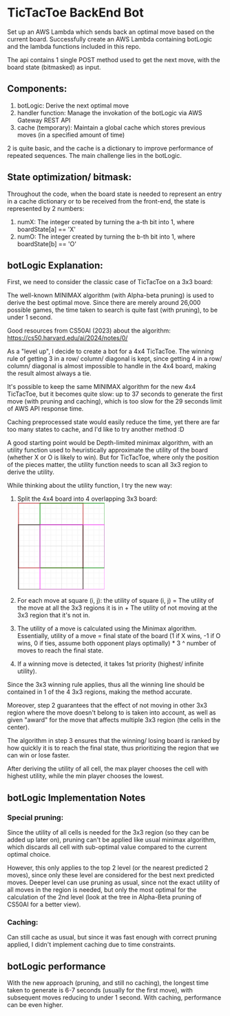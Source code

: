 # TicTacToe BackEnd Bot

Set up an AWS Lambda which sends back an optimal move based on the current board.
Successfully create an AWS Lambda containing botLogic and the lambda functions 
included in this repo.

The api contains 1 single POST method used to get the next move, with the board state (bitmasked) as input.

## Components:
1. botLogic: Derive the next optimal move
2. handler function: Manage the invokation of the botLogic via AWS Gateway REST API
3. cache (temporary): Maintain a global cache which stores previous moves (in a specified amount of time)

2 is quite basic, and the cache is a dictionary to improve performance of repeated sequences.
The main challenge lies in the botLogic.

## State optimization/ bitmask:
Throughout the code, when the board state is needed to represent an entry in a cache
dictionary or to be received from the front-end, the state is represented by 2 numbers:
1. numX: The integer created by turning the a-th bit into 1, where boardState[a] == 'X'
2. numO: The integer created by turning the b-th bit into 1, where boardState[b] == 'O'

## botLogic Explanation:

First, we need to consider the classic case of TicTacToe on a 3x3 board:

The well-known MINIMAX algorithm (with Alpha-beta pruning) is used to derive
the best optimal move. Since there are merely around 26,000 possible games, 
the time taken to search is quite fast (with pruning), to be under 1 second.

Good resources from CS50AI (2023) about the algorithm: https://cs50.harvard.edu/ai/2024/notes/0/ 

As a "level up", I decide to create a bot for a 4x4 TicTacToe. The winning rule 
of getting 3 in a row/ column/ diagonal is kept, since getting 4 in a row/ column/ diagonal
is almost impossible to handle in the 4x4 board, making the result almost always a tie.

It's possible to keep the same MINIMAX algorithm for the new 4x4 TicTacToe, but 
it becomes quite slow: up to 37 seconds to generate the first move (with pruning and caching), which is 
too slow for the 29 seconds limit of AWS API response time.

Caching preprocessed state would easily reduce the time, yet there are far too many states
to cache, and I'd like to try another method :D

A good starting point would be Depth-limited minimax algorithm, with an utility function 
used to heuristically approximate the utility of the board (whether X or O is likely to win). 
But for TicTacToe, where only the position of the pieces matter, the utility function needs to scan all 3x3 
region to derive the utility. 

While thinking about the utility function, I try the new way:
1. Split the 4x4 board into 4 overlapping 3x3 board:
![Alt text](boardOverlap.png)

2. For each move at square (i, j): the utility of square (i, j) = The utility of the move at all the 3x3 regions it is in + The utility of not moving at the 3x3 region that it's not in.

3. The utility of a move is calculated using the Minimax algorithm. Essentially, utility of a move = final state of the board (1 if X wins, -1 if O wins, 0 if ties, assume both opponent plays optimally) * 3 ^ number of moves to reach the final state.

4. If a winning move is detected, it takes 1st priority (highest/ infinite utility).


Since the 3x3 winning rule applies, thus all the winning line should be contained in 1 of the 4 3x3 regions, making the method accurate. 

Moreover, step 2 guarantees that the effect of not moving in other 3x3 region where the move doesn't belong to is taken into account, as well as given "award" for the move that affects multiple 3x3 region (the cells in the center).

The algorithm in step 3 ensures that the winning/ losing board is ranked by how quickly it is to reach the final state, thus prioritizing the region that we can win or lose faster.

After deriving the utility of all cell, the max player chooses the cell with highest utility, while the min player chooses the lowest.

## botLogic Implementation Notes

### Special pruning: 

Since the utility of all cells is needed for the 3x3 region (so they can be added up later on), pruning can't be applied like usual minimax algorithm, which discards all cell with sub-optimal value compared to the current optimal choice.

However, this only applies to the top 2 level (or the nearest predicted 2 moves), since only these level are considered for the best next predicted moves. Deeper level can use pruning as usual, since not the exact utility of all moves in the region is needed, but only the most optimal for the calculation of the 2nd level (look at the tree in Alpha-Beta pruning of CS50AI for a better view).

### Caching:

Can still cache as usual, but since it was fast enough with correct pruning applied, I didn't implement caching due to time constraints.

## botLogic performance

With the new approach (pruning, and still no caching), the longest time taken to generate is 6-7 seconds (usually for the first move), with subsequent moves reducing to under 1 second. With caching, performance can be even higher.
